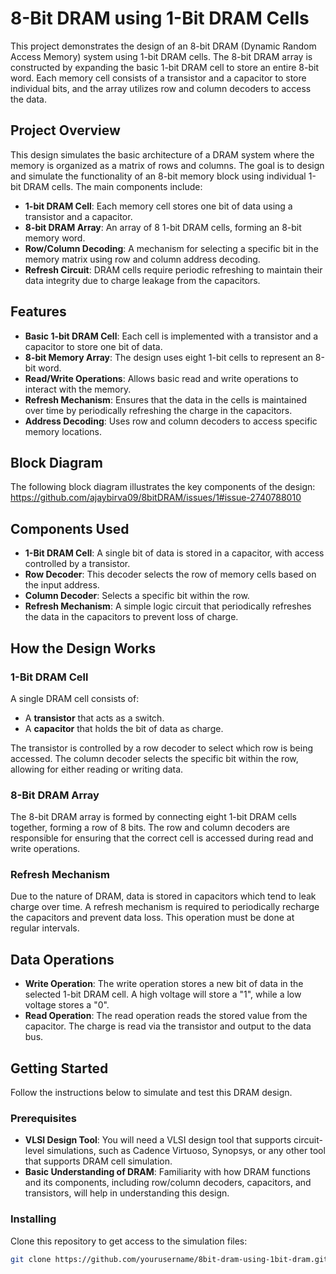 # 8-Bit DRAM using 1-Bit DRAM Cells

This project demonstrates the design of an 8-bit DRAM (Dynamic Random Access Memory) system using 1-bit DRAM cells. The 8-bit DRAM array is constructed by expanding the basic 1-bit DRAM cell to store an entire 8-bit word. Each memory cell consists of a transistor and a capacitor to store individual bits, and the array utilizes row and column decoders to access the data.

## Project Overview

This design simulates the basic architecture of a DRAM system where the memory is organized as a matrix of rows and columns. The goal is to design and simulate the functionality of an 8-bit memory block using individual 1-bit DRAM cells. The main components include:

- **1-bit DRAM Cell**: Each memory cell stores one bit of data using a transistor and a capacitor.
- **8-bit DRAM Array**: An array of 8 1-bit DRAM cells, forming an 8-bit memory word.
- **Row/Column Decoding**: A mechanism for selecting a specific bit in the memory matrix using row and column address decoding.
- **Refresh Circuit**: DRAM cells require periodic refreshing to maintain their data integrity due to charge leakage from the capacitors.

## Features

- **Basic 1-bit DRAM Cell**: Each cell is implemented with a transistor and a capacitor to store one bit of data.
- **8-bit Memory Array**: The design uses eight 1-bit cells to represent an 8-bit word.
- **Read/Write Operations**: Allows basic read and write operations to interact with the memory.
- **Refresh Mechanism**: Ensures that the data in the cells is maintained over time by periodically refreshing the charge in the capacitors.
- **Address Decoding**: Uses row and column decoders to access specific memory locations.

## Block Diagram

The following block diagram illustrates the key components of the design:
https://github.com/ajaybirva09/8bitDRAM/issues/1#issue-2740788010




## Components Used

- **1-Bit DRAM Cell**: A single bit of data is stored in a capacitor, with access controlled by a transistor.
- **Row Decoder**: This decoder selects the row of memory cells based on the input address.
- **Column Decoder**: Selects a specific bit within the row.
- **Refresh Mechanism**: A simple logic circuit that periodically refreshes the data in the capacitors to prevent loss of charge.

## How the Design Works

### 1-Bit DRAM Cell

A single DRAM cell consists of:
- A **transistor** that acts as a switch.
- A **capacitor** that holds the bit of data as charge.

The transistor is controlled by a row decoder to select which row is being accessed. The column decoder selects the specific bit within the row, allowing for either reading or writing data.

### 8-Bit DRAM Array

The 8-bit DRAM array is formed by connecting eight 1-bit DRAM cells together, forming a row of 8 bits. The row and column decoders are responsible for ensuring that the correct cell is accessed during read and write operations.

### Refresh Mechanism

Due to the nature of DRAM, data is stored in capacitors which tend to leak charge over time. A refresh mechanism is required to periodically recharge the capacitors and prevent data loss. This operation must be done at regular intervals.

## Data Operations

- **Write Operation**: The write operation stores a new bit of data in the selected 1-bit DRAM cell. A high voltage will store a "1", while a low voltage stores a "0".
- **Read Operation**: The read operation reads the stored value from the capacitor. The charge is read via the transistor and output to the data bus.

## Getting Started

Follow the instructions below to simulate and test this DRAM design.

### Prerequisites

- **VLSI Design Tool**: You will need a VLSI design tool that supports circuit-level simulations, such as Cadence Virtuoso, Synopsys, or any other tool that supports DRAM cell simulation.
- **Basic Understanding of DRAM**: Familiarity with how DRAM functions and its components, including row/column decoders, capacitors, and transistors, will help in understanding this design.

### Installing

Clone this repository to get access to the simulation files:

```bash
git clone https://github.com/yourusername/8bit-dram-using-1bit-dram.git

